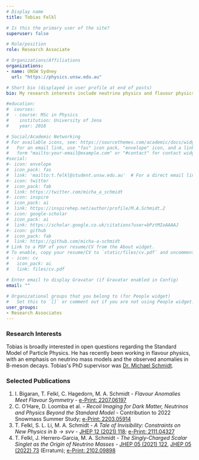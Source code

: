 ```yaml
---
# Display name
title: Tobias Felkl

# Is this the primary user of the site?
superuser: false

# Role/position
role: Research Associate

# Organizations/Affiliations
organizations:
- name: UNSW Sydney
  url: "https://physics.unsw.edu.au"

# Short bio (displayed in user profile at end of posts)
bio: My research interests include neutrino physics and flavour physics.

#education:
#  courses:
#  - course: MSc in Physics
#    institution: University of Jena
#    year: 2018

# Social/Academic Networking
# For available icons, see: https://sourcethemes.com/academic/docs/widgets/#icons
#   For an email link, use "fas" icon pack, "envelope" icon, and a link in the
#   form "mailto:your-email@example.com" or "#contact" for contact widget.
#social:
#- icon: envelope
#  icon_pack: fas
#  link: 'mailto:t.felkl@student.unsw.edu.au'  # For a direct email link, use "mailto:test@example.org". #contact
#- icon: twitter
#  icon_pack: fab
#  link: https://twitter.com/micha_a_schmidt
#- icon: inspire
#  icon_pack: ai
#  link: https://inspirehep.net/author/profile/M.A.Schmidt.2
#- icon: google-scholar
#  icon_pack: ai
#  link: https://scholar.google.co.uk/citations?user=bPztMIoAAAAJ
#- icon: github
#  icon_pack: fab
#  link: https://github.com/micha-a-schmidt
# Link to a PDF of your resume/CV from the About widget.
# To enable, copy your resume/CV to `static/files/cv.pdf` and uncomment the lines below.  
# - icon: cv
#   icon_pack: ai
#   link: files/cv.pdf

# Enter email to display Gravatar (if Gravatar enabled in Config)
email: ""
  
# Organizational groups that you belong to (for People widget)
#   Set this to `[]` or comment out if you are not using People widget.  
user_groups:
- Research Associates
---
```

### Research Interests
Tobias is broadly interested in open questions regarding the Standard Model of Particle Physics. He has recently been working in flavour physics, with an emphasis on neutrino mass models and the observed anomalies in B-meson decays. Tobias's PhD supervisor was [Dr. Michael Schmidt](http://www.sydney-cppc.org/authors/michael-a-schmidt).

### Selected Publications
1. I. Bigaran, T. Felkl, C. Hagedorn, M. A. Schmidt - *Flavour Anomalies Meet Flavour Symmetry* - [e-Print: 2207.06197](https://arxiv.org/abs/2207.06197)
2. C. O’Hare, D. Loomba et al. - *Recoil Imaging for Dark Matter, Neutrinos and Physics Beyond the Standard Model* - Contribution to 2022 Snowmass Summer Study; [e-Print: 2203.05914](https://arxiv.org/abs/2203.05914)
3. T. Felkl, S. L. Li, M. A. Schmidt - *A Tale of Invisibility: Constraints on New Physics in $b\to s \nu\nu$* - [JHEP 12 (2021) 118](https://doi.org/10.1007/JHEP12(2021)118); [e-Print: 2111.04327](https://arxiv.org/abs/2111.04327)
4. T. Felkl, J. Herrero-Garcia, M. A. Schmidt - *The Singly-Charged Scalar Singlet as the Origin of Neutrino Masses* - [JHEP 05 (2021) 122](https://doi.org/10.1007/JHEP05(2021)122), [JHEP 05 (2022) 73](https://doi.org/10.1007/JHEP05(2022)073) (Erratum); [e-Print: 2102.09898](https://arxiv.org/abs/2102.09898)
